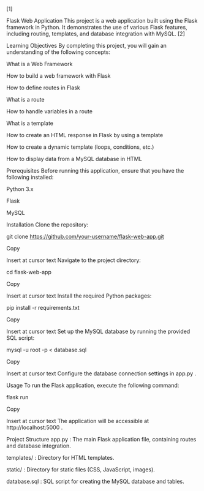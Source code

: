 [1]

Flask Web Application
This project is a web application built using the Flask framework in Python. It demonstrates the use of various Flask features, including routing, templates, and database integration with MySQL. [2]

Learning Objectives
By completing this project, you will gain an understanding of the following concepts:

What is a Web Framework

How to build a web framework with Flask

How to define routes in Flask

What is a route

How to handle variables in a route

What is a template

How to create an HTML response in Flask by using a template

How to create a dynamic template (loops, conditions, etc.)

How to display data from a MySQL database in HTML

Prerequisites
Before running this application, ensure that you have the following installed:

Python 3.x

Flask

MySQL

Installation
Clone the repository:

git clone https://github.com/your-username/flask-web-app.git

Copy

Insert at cursor
text
Navigate to the project directory:

cd flask-web-app

Copy

Insert at cursor
text
Install the required Python packages:

pip install -r requirements.txt

Copy

Insert at cursor
text
Set up the MySQL database by running the provided SQL script:

mysql -u root -p < database.sql

Copy

Insert at cursor
text
Configure the database connection settings in 
app.py
.

Usage
To run the Flask application, execute the following command:

flask run

Copy

Insert at cursor
text
The application will be accessible at 
http://localhost:5000
.

Project Structure
app.py
: The main Flask application file, containing routes and database integration.

templates/
: Directory for HTML templates.

static/
: Directory for static files (CSS, JavaScript, images).

database.sql
: SQL script for creating the MySQL database and tables.
